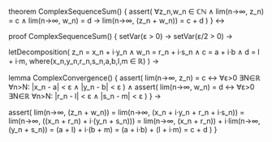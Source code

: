theorem ComplexSequenceSum() {
  assert(
    ∀z_n,w_n ∈ ℂℕ ∧
    lim(n→∞, z_n) = c ∧
    lim(n→∞, w_n) = d →
    lim(n→∞, (z_n + w_n)) = c + d
  )
} ↔

proof ComplexSequenceSum() {
  setVar(ε > 0) →
  setVar(ε/2 > 0) →
  
  letDecomposition(
    z_n = x_n + i·y_n ∧
    w_n = r_n + i·s_n ∧
    c = a + i·b ∧
    d = l + i·m,
    where(x_n,y_n,r_n,s_n,a,b,l,m ∈ ℝ)
  ) →
  
  lemma ComplexConvergence() {
    assert(
      lim(n→∞, z_n) = c ↔
      ∀ε>0 ∃N∈ℝ ∀n>N: 
        |x_n - a| < ε ∧ |y_n - b| < ε
    ) ∧
    assert(
      lim(n→∞, w_n) = d ↔
      ∀ε>0 ∃N∈ℝ ∀n>N:
        |r_n - l| < ε ∧ |s_n - m| < ε
    )
  } →

  assert(
    lim(n→∞, (z_n + w_n)) =
    lim(n→∞, (x_n + i·y_n + r_n + i·s_n)) =
    lim(n→∞, ((x_n + r_n) + i·(y_n + s_n))) =
    lim(n→∞, (x_n + r_n)) + i·lim(n→∞, (y_n + s_n)) =
    (a + l) + i·(b + m) =
    (a + i·b) + (l + i·m) =
    c + d
  )
}